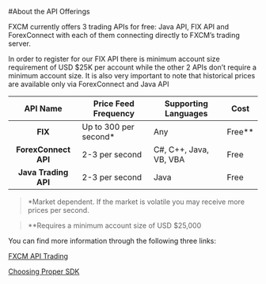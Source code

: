 #About the API Offerings

FXCM currently offers 3 trading APIs for free:  Java API, FIX API and ForexConnect with each of them connecting directly to FXCM’s trading server.
 
In order to register for our FIX API there is minimum account size requirement of USD $25K per account while the other 2 APIs don’t require a minimum account size. It is also very important to note that historical prices are available only via ForexConnect and Java API

|API Name|Price Feed Frequency|Supporting Languages|Cost|
|:---:|---|---|---|
|**FIX**|Up to 300 per second*|Any|Free**|
|**ForexConnect API**|2-3 per second|C#, C++, Java, VB, VBA|Free|
|**Java Trading API**|2-3 per second|Java|Free|


>*Market dependent. If the market is volatile you may receive more prices per second.

>**Requires a minimum account size of USD $25,000


You can find more information through the following three links:

[FXCM API Trading](https://www.fxcm.com/services/api-trading/)

[Choosing Proper SDK](http://fxcodebase.com/wiki/index.php/Choosing_Proper_SDK)
